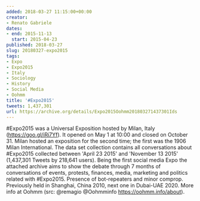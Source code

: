 ```yaml
---
added: 2018-03-27 11:15:00+00:00
creator:
- Renato Gabriele
dates:
- end: 2015-11-13
  start: 2015-04-23
published: 2018-03-27
slug: 20180327-expo2015
tags:
- Expo
- Expo2015
- Italy
- Sociology
- History
- Social Media
- Oohmm
title: '#Expo2015'
tweets: 1,437,301
url: https://archive.org/details/Expo2015Oohmm201803271437301Ids
---
```


#Expo2015 was a Universal Exposition hosted by Milan, Italy (https://goo.gl/iRi7Yf). It opened on May 1 at 10:00 and closed on October 31. Milan hosted an exposition for the second time; the first was the 1906 Milan International. The data set collection contains all conversations about #Expo2015 collected between 'April 23 2015' and 'November 13 2015' (1,437,301 Tweets by 218,641 users). Being the first social media Expo the attached archive aims to show the debate through 7 months of conversations of events, protests, finances, media, marketing and politics related with #Expo2015. Presence of bot-repeaters and minor comprop. Previously held in Shanghai, China 2010, next one in Dubai-UAE 2020. More info at Oohmm (src: @remagio @Oohmminfo https://oohmm.info/about).
